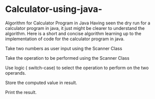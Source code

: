 # Calculator-using-java-
Algorithm for Calculator Program in Java
Having seen the dry run for a calculator program in java, it just might be clearer to understand the algorithm. Here is a short and concise algorithm learning up to the implementation of code for the calculator program in java.

Take two numbers as user input using the Scanner Class

Take the operation to be performed using the Scanner Class

Use logic ( switch-case) to select the operation to perform on the two operands.

Store the computed value in result.

Print the result.
